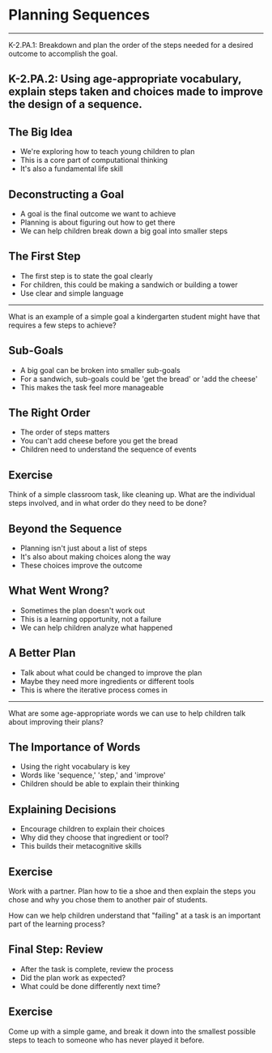 # Planning Sequences

---

K-2.PA.1: Breakdown and plan the order of the steps needed for a desired outcome to accomplish the goal.

K-2.PA.2: Using age-appropriate vocabulary, explain steps taken and choices made to improve the design of a sequence.
---

## The Big Idea

- We're exploring how to teach young children to plan
- This is a core part of computational thinking
- It's also a fundamental life skill

## Deconstructing a Goal

- A goal is the final outcome we want to achieve
- Planning is about figuring out how to get there
- We can help children break down a big goal into smaller steps

## The First Step

- The first step is to state the goal clearly
- For children, this could be making a sandwich or building a tower
- Use clear and simple language

---

What is an example of a simple goal a kindergarten student might have that requires a few steps to achieve?

## Sub-Goals

- A big goal can be broken into smaller sub-goals
- For a sandwich, sub-goals could be 'get the bread' or 'add the cheese'
- This makes the task feel more manageable

## The Right Order

- The order of steps matters
- You can't add cheese before you get the bread
- Children need to understand the sequence of events

## Exercise

Think of a simple classroom task, like cleaning up. What are the individual steps involved, and in what order do they need to be done?

## Beyond the Sequence

- Planning isn't just about a list of steps
- It's also about making choices along the way
- These choices improve the outcome

## What Went Wrong?

- Sometimes the plan doesn't work out
- This is a learning opportunity, not a failure
- We can help children analyze what happened

## A Better Plan

- Talk about what could be changed to improve the plan
- Maybe they need more ingredients or different tools
- This is where the iterative process comes in

---

What are some age-appropriate words we can use to help children talk about improving their plans?

## The Importance of Words

- Using the right vocabulary is key
- Words like 'sequence,' 'step,' and 'improve'
- Children should be able to explain their thinking

## Explaining Decisions

- Encourage children to explain their choices
- Why did they choose that ingredient or tool?
- This builds their metacognitive skills

## Exercise

Work with a partner. Plan how to tie a shoe and then explain the steps you chose and why you chose them to another pair of students.

How can we help children understand that "failing" at a task is an important part of the learning process?

## Final Step: Review

- After the task is complete, review the process
- Did the plan work as expected?
- What could be done differently next time?

## Exercise

Come up with a simple game, and break it down into the smallest possible steps to teach to someone who has never played it before.
